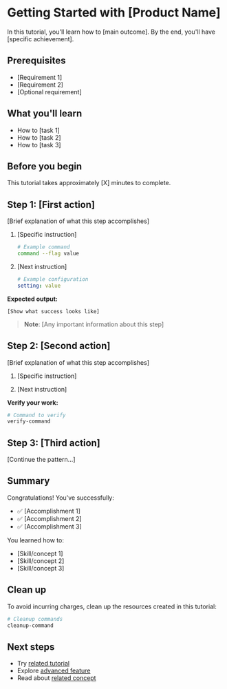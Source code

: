 # Getting Started with [Product Name]

In this tutorial, you'll learn how to [main outcome]. By the end, you'll have
[specific achievement].

## Prerequisites

- [Requirement 1]
- [Requirement 2]
- [Optional requirement]

## What you'll learn

- How to [task 1]
- How to [task 2]
- How to [task 3]

## Before you begin

This tutorial takes approximately [X] minutes to complete.

## Step 1: [First action]

[Brief explanation of what this step accomplishes]

1. [Specific instruction]

   ```bash
   # Example command
   command --flag value
   ```

2. [Next instruction]

   ```yaml
   # Example configuration
   setting: value
   ```

**Expected output:**

```
[Show what success looks like]
```

> **Note**: [Any important information about this step]

## Step 2: [Second action]

[Brief explanation of what this step accomplishes]

1. [Specific instruction]

2. [Next instruction]

**Verify your work:**

```bash
# Command to verify
verify-command
```

## Step 3: [Third action]

[Continue the pattern...]

## Summary

Congratulations! You've successfully:

- ✅ [Accomplishment 1]
- ✅ [Accomplishment 2]
- ✅ [Accomplishment 3]

You learned how to:

- [Skill/concept 1]
- [Skill/concept 2]
- [Skill/concept 3]

## Clean up

To avoid incurring charges, clean up the resources created in this tutorial:

```bash
# Cleanup commands
cleanup-command
```

## Next steps

- Try [related tutorial](link)
- Explore [advanced feature](link)
- Read about [related concept](link)
